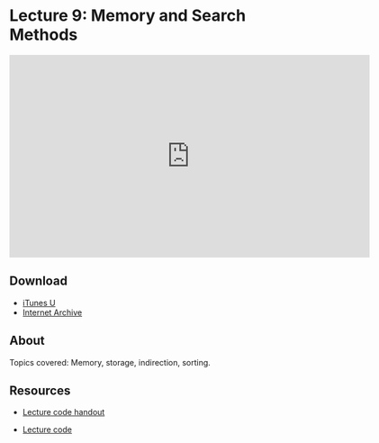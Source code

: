 # Lecture 9: Memory and Search Methods

<iframe width="640" height="360" src="http://www.youtube.com/embed/6wTuOMgTrU4?feature=player_detailpage" frameborder="0" allowfullscreen></iframe>

## Download

- [iTunes U](http://itunes.apple.com/us/itunes-u/lecture-9-memory-search-methods/id499270153?i=110101034)
- [Internet Archive](http://www.archive.org/download/MIT6.00SCS11/MIT6_00SCS11_lec09_300k.mp4)

## About

Topics covered: Memory, storage, indirection, sorting.



## Resources

- [Lecture code handout](http://ocw.mit.edu/courses/electrical-engineering-and-computer-science/6-00sc-introduction-to-computer-science-and-programming-spring-2011/unit-1/lecture-9-memory-and-search-methods/MIT6_00SCS11_lec09.pdf)

- [Lecture code](http://ocw.mit.edu/courses/electrical-engineering-and-computer-science/6-00sc-introduction-to-computer-science-and-programming-spring-2011/unit-1/lecture-9-memory-and-search-methods/lec09.py)



